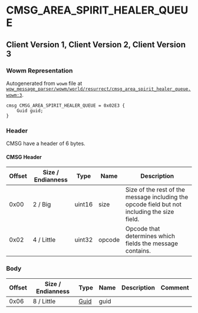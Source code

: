 # CMSG_AREA_SPIRIT_HEALER_QUEUE

## Client Version 1, Client Version 2, Client Version 3

### Wowm Representation

Autogenerated from `wowm` file at [`wow_message_parser/wowm/world/resurrect/cmsg_area_spirit_healer_queue.wowm:3`](https://github.com/gtker/wow_messages/tree/main/wow_message_parser/wowm/world/resurrect/cmsg_area_spirit_healer_queue.wowm#L3).
```rust,ignore
cmsg CMSG_AREA_SPIRIT_HEALER_QUEUE = 0x02E3 {
    Guid guid;
}
```
### Header

CMSG have a header of 6 bytes.

#### CMSG Header

| Offset | Size / Endianness | Type   | Name   | Description |
| ------ | ----------------- | ------ | ------ | ----------- |
| 0x00   | 2 / Big           | uint16 | size   | Size of the rest of the message including the opcode field but not including the size field.|
| 0x02   | 4 / Little        | uint32 | opcode | Opcode that determines which fields the message contains.|

### Body

| Offset | Size / Endianness | Type | Name | Description | Comment |
| ------ | ----------------- | ---- | ---- | ----------- | ------- |
| 0x06 | 8 / Little | [Guid](../spec/packed-guid.md) | guid |  |  |

